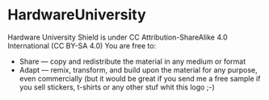 # HardwareUniversity
[IMAGE]:[https://github.com/lobotic/HardwareUniversity/blob/master/fpgashield.jpg]

Hardware University Shield is under CC Attribution-ShareAlike 4.0 International (CC BY-SA 4.0)
You are free to:

   * Share — copy and redistribute the material in any medium or format
   * Adapt — remix, transform, and build upon the material
    for any purpose, even commercially (but it would be great if you send me a free sample if you sell stickers, t-shirts or any other stuf whit this logo ;-)
